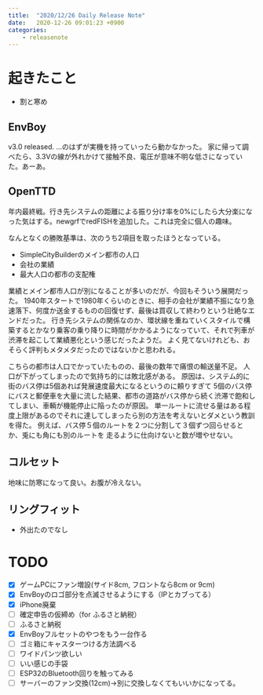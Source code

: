 ```yaml
---
title:  "2020/12/26 Daily Release Note"
date:   2020-12-26 09:01:23 +0900
categories:
    - releasenote
---
```

# 起きたこと

* 割と寒め

## EnvBoy

v3.0 released. …のはずが実機を持っていったら動かなかった。
家に帰って調べたら、3.3Vの線が外れかけて接触不良、電圧が意味不明な低さになっていた。あーあ。

## OpenTTD

年内最終戦。行き先システムの距離による振り分け率を0%にしたら大分楽になった気はする。newgrfでredFISHを追加した。これは完全に個人の趣味。

なんとなくの勝敗基準は、次のうち2項目を取ったほうとなっている。

* SimpleCityBuilderのメイン都市の人口
* 会社の業績
* 最大人口の都市の支配権

業績とメイン都市人口が別になることが多いのだが、今回もそういう展開だった。
1940年スタートで1980年くらいのときに、相手の会社が業績不振になり急速落下、何度か送金するものの回復せず、最後は買収して終わりという壮絶なエンドだった。
行き先システムの関係なのか、環状線を重ねていくスタイルで構築するとかなり乗客の乗り降りに時間がかかるようになっていて、それで列車が渋滞を起こして業績悪化という感じだったようだ。
よく見てないけれども、おそらく評判もメタメタだったのではないかと思われる。

こちらの都市は人口でかっていたものの、最後の数年で痛恨の輸送量不足。
人口が下がってしまったので気持ち的には敗北感がある。
原因は、システム的に街のバス停は5個あれば発展速度最大になるというのに頼りすぎて
5個のバス停にバスと郵便車を大量に流した結果、都市の道路がバス停から続く渋滞で飽和してしまい、車輌が機能停止に陥ったのが原因。
単一ルートに流せる量はある程度上限があるのでそれに達してしまったら別の方法を考えないとダメという教訓を得た。
例えば、バス停５個のルートを２つに分割して３個ずつ回らせるとか、兎にも角にも別のルートを
走るように仕向けないと数が増やせない。

## コルセット

地味に防寒になって良い。お腹が冷えない。

## リングフィット

* 外出たのでなし

# TODO 

- [x] ゲームPCにファン増設(サイド8cm, フロントなら8cm or 9cm)
- [x] EnvBoyのロゴ部分を点滅させるようにする（IPとカブってる）
- [x] iPhone廃棄
- [ ] 確定申告の仮締め（for ふるさと納税）
- [ ] ふるさと納税
- [x] EnvBoyフルセットのやつをもう一台作る
- [ ] ゴミ箱にキャスターつける方法調べる
- [ ] ワイドパンツ欲しい
- [ ] いい感じの手袋
- [ ] ESP32のBluetooth回りを触ってみる
- [ ] サーバーのファン交換(12cm)→別に交換しなくてもいいかになってる。
